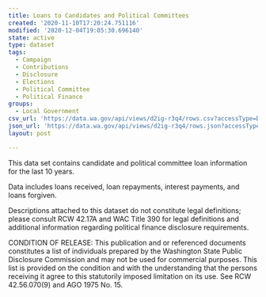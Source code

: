 ```yaml
---
title: Loans to Candidates and Political Committees
created: '2020-11-10T17:20:24.751116'
modified: '2020-12-04T19:05:30.696140'
state: active
type: dataset
tags:
  - Campaign
  - Contributions
  - Disclosure
  - Elections
  - Political Committee
  - Political Finance
groups:
  - Local Government
csv_url: 'https://data.wa.gov/api/views/d2ig-r3q4/rows.csv?accessType=DOWNLOAD'
json_url: 'https://data.wa.gov/api/views/d2ig-r3q4/rows.json?accessType=DOWNLOAD'
layout: post

---
```

This data set contains candidate and political committee loan information for the last 10 years.

Data includes loans received, loan repayments, interest payments, and loans forgiven.

Descriptions attached to this dataset do not constitute legal definitions; please consult RCW 42.17A and WAC Title 390 for legal definitions and additional information regarding political finance disclosure requirements.

CONDITION OF RELEASE: This publication and or referenced documents constitutes a list of individuals prepared by the Washington State Public Disclosure Commission and may not be used for commercial purposes. This list is provided on the condition and with the understanding that the persons receiving it agree to this statutorily imposed limitation on its use. See RCW 42.56.070(9) and AGO 1975 No. 15.
